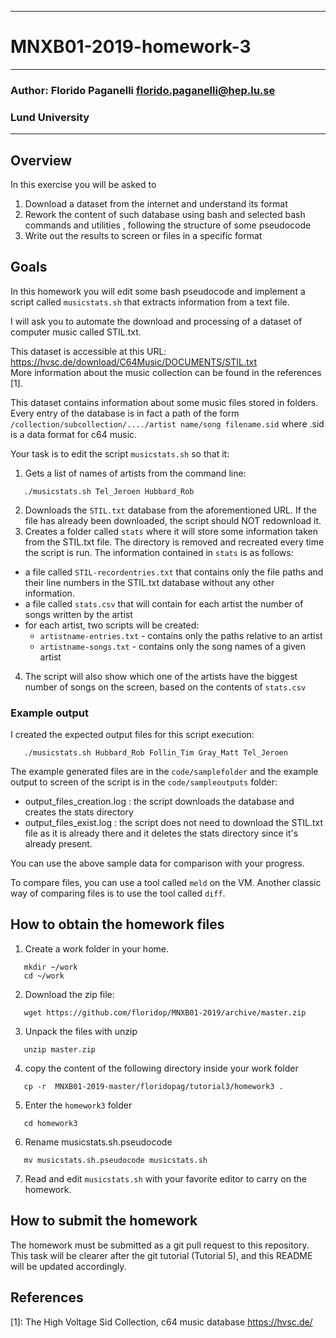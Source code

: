 --------------------------------------------------------
# MNXB01-2019-homework-3
--------------------------------------------------------
### Author: Florido Paganelli florido.paganelli@hep.lu.se
###         Lund University
--------------------------------------------------------

## Overview 

In this exercise you will be asked to

1) Download a dataset from the internet and understand its format
2) Rework the content of such database using bash and selected
   bash commands and utilities , following the structure of 
   some pseudocode
3) Write out the results to screen or files in a specific format

## Goals

In this homework you will edit some bash pseudocode and implement
a script called `musicstats.sh` that extracts information from a text file.

I will ask you to automate the download and processing of a dataset of
computer music called STIL.txt.

This dataset is accessible at this URL:
  <https://hvsc.de/download/C64Music/DOCUMENTS/STIL.txt>  
More information about the music collection can be found in the references [1].

This dataset contains information about some music files stored in
folders. Every entry of the database is in fact a path of the form
`/collection/subcollection/..../artist name/song filename.sid`
where .sid is a data format for c64 music.

Your task is to edit the script `musicstats.sh` so that it:
1. Gets a list of names of artists from the command line:
```shell
   ./musicstats.sh Tel_Jeroen Hubbard_Rob
```
2. Downloads the `STIL.txt` database from the aforementioned URL. If the 
file has already been downloaded, the script should NOT redownload it.
3. Creates a folder called `stats` where it will store some information
taken from the STIL.txt file. The directory is removed and recreated
every time the script is run.
The information contained in `stats` is as follows:
  * a file called  `STIL-recordentries.txt` that contains only the file
    paths and their line numbers in the STIL.txt database without any 
    other information.
  * a file called `stats.csv` that will contain for each artist the number
    of songs written by the artist
  * for each artist, two scripts will be created:
    * `artistname-entries.txt` - contains only the paths relative to an artist
    * `artistname-songs.txt` - contains only the song names of a given artist
4. The script will also show which one of the artists have the biggest number
of songs on the screen, based on the contents of `stats.csv`
   
### Example output 
I created the expected output files for this script execution:
```shell
   ./musicstats.sh Hubbard_Rob Follin_Tim Gray_Matt Tel_Jeroen
```
The example generated files are in the `code/samplefolder` and the example 
output to screen of the script is in the `code/sampleoutputs` folder:
* output_files_creation.log  : the script downloads the database and creates the stats directory
* output_files_exist.log : the script does not need to download the STIL.txt file as it is already there  and it deletes the stats directory since it's already present.

You can use the above sample data for comparison with your progress.

To compare files, you can use a tool called `meld` on the VM.
Another classic way of comparing files is to use the tool called `diff`.

## How to obtain the homework files

1. Create a work folder in your home.
```shell
   mkdir ~/work
   cd ~/work
```

2. Download the zip file:
```shell
   wget https://github.com/floridop/MNXB01-2019/archive/master.zip
```
   
3. Unpack the files with unzip
```shell
   unzip master.zip
```

4. copy the content of the following directory inside your work folder
```shell
   cp -r  MNXB01-2019-master/floridopag/tutorial3/homework3 .
```

5. Enter the `homework3` folder
```shell
   cd homework3
```

6. Rename musicstats.sh.pseudocode
```shell
   mv musicstats.sh.pseudocode musicstats.sh
```

7. Read and edit `musicstats.sh` with your favorite editor to carry on 
the homework.


## How to submit the homework

The homework must be submitted as a git pull request to this repository.
This task will be clearer after the git tutorial (Tutorial 5), and this 
README will be updated accordingly. 

## References

[1]: The High Voltage Sid Collection, c64 music database
       <https://hvsc.de/>
